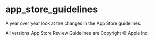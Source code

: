 # app_store_guidelines
A year over year look at the changes in the App Store guidelines.

All versions App Store Review Guidelines are Copyright © Apple Inc.

